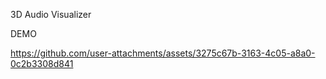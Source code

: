 3D Audio Visualizer

DEMO


https://github.com/user-attachments/assets/3275c67b-3163-4c05-a8a0-0c2b3308d841


